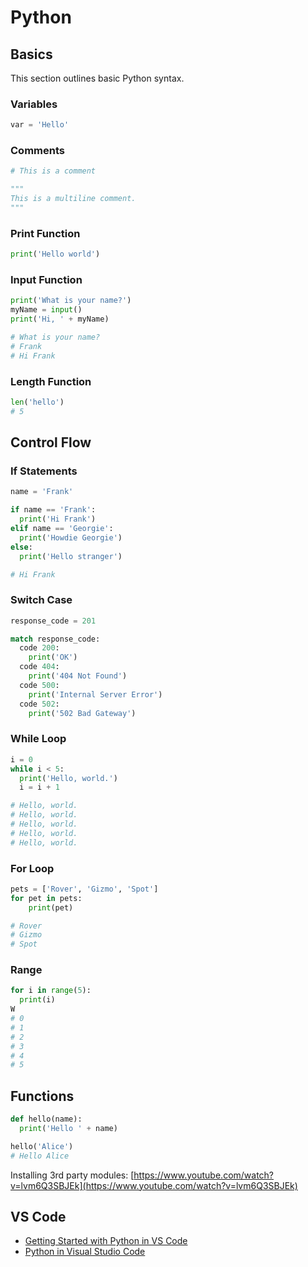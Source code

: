 # Python

## Basics

This section outlines basic Python syntax.

### Variables

```py
var = 'Hello'
```

### Comments

```py
# This is a comment

"""
This is a multiline comment.
"""
```

### Print Function

```py
print('Hello world')
```

### Input Function

```py
print('What is your name?')
myName = input()
print('Hi, ' + myName)

# What is your name?
# Frank
# Hi Frank
```

### Length Function

```py
len('hello')
# 5
```

## Control Flow

### If Statements

```py
name = 'Frank'

if name == 'Frank':
  print('Hi Frank')
elif name == 'Georgie':
  print('Howdie Georgie')
else:
  print('Hello stranger')

# Hi Frank
```

### Switch Case

```py
response_code = 201

match response_code:
  code 200:
    print('OK')
  code 404:
    print('404 Not Found')
  code 500:
    print('Internal Server Error')
  code 502:
    print('502 Bad Gateway')
```

### While Loop

```py
i = 0
while i < 5:
  print('Hello, world.')
  i = i + 1

# Hello, world.
# Hello, world.
# Hello, world.
# Hello, world.
# Hello, world.
```

### For Loop

```py
pets = ['Rover', 'Gizmo', 'Spot']
for pet in pets:
    print(pet)

# Rover
# Gizmo
# Spot
```

### Range

```py
for i in range(5):
  print(i)
W
# 0
# 1
# 2
# 3
# 4
# 5
```

## Functions

```py
def hello(name):
  print('Hello ' + name)

hello('Alice')
# Hello Alice
```

Installing 3rd party modules:
[https://www.youtube.com/watch?v=lvm6Q3SBJEk](https://www.youtube.com/watch?v=lvm6Q3SBJEk)

## VS Code

- [Getting Started with Python in VS Code](https://code.visualstudio.com/docs/python/python-tutorial)
- [Python in Visual Studio Code](https://code.visualstudio.com/docs/languages/python)